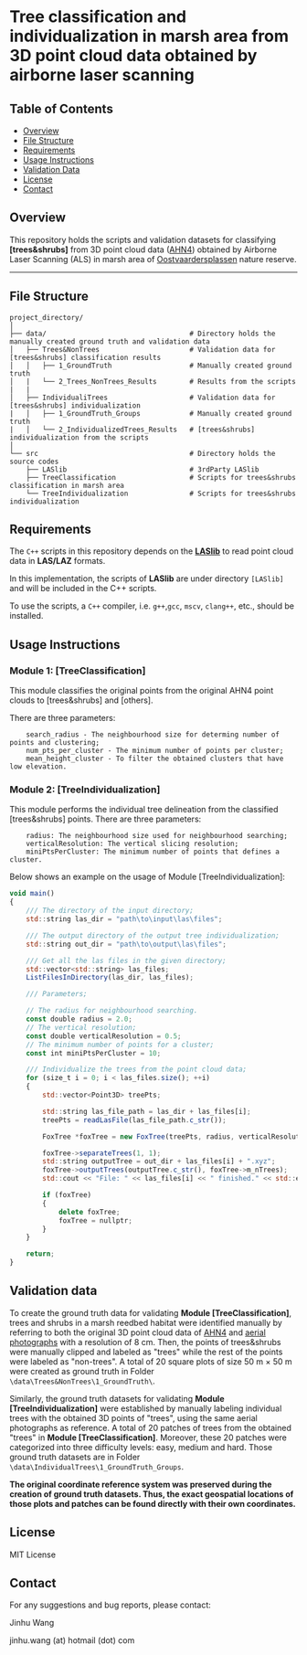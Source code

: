 # Tree classification and individualization in marsh area from 3D point cloud data obtained by airborne laser scanning

## Table of Contents

- [Overview](#overview)
- [File Structure](#file-structure)
- [Requirements](#requirements)
- [Usage Instructions](#usage-instructions)
- [Validation Data](#validation-data)
- [License](#license)
- [Contact](#contact)

## Overview

This repository holds the scripts and validation datasets for classifying **[trees&shrubs]** from 3D point cloud data ([AHN4](https://www.arcgis.com/home/webscene/viewer.html?webscene=c6db29808aad459cbf6488cd96828e9a)) obtained by Airborne Laser Scanning (ALS) in marsh area of [Oostvaardersplassen](https://www.staatsbosbeheer.nl/uit-in-de-natuur/locaties/oostvaardersplassen) nature reserve.

---

## File Structure

```plaintext
project_directory/
│
├── data/                                   # Directory holds the manually created ground truth and validation data
│   ├── Trees&NonTrees                      # Validation data for [trees&shrubs] classification results
│   │   ├── 1_GroundTruth                   # Manually created ground truth
│   |   └── 2_Trees_NonTrees_Results        # Results from the scripts
|   |
│   ├── IndividualiTrees                    # Validation data for [trees&shrubs] individualization
|   │   ├── 1_GroundTruth_Groups            # Manually created ground truth
|   │   └── 2_IndividualizedTrees_Results   # [trees&shrubs] individualization from the scripts
│
└── src                                     # Directory holds the source codes
    ├── LASlib                              # 3rdParty LASlib
    ├── TreeClassification                  # Scripts for trees&shrubs classification in marsh area
    └── TreeIndividualization               # Scripts for trees&shrubs individualization
```

## Requirements

The `C++` scripts in this repository depends on the **[LASlib](https://conan.io/center/recipes/laslib)** to read point cloud data in **LAS/LAZ** formats.

In this implementation, the scripts of **LASlib** are under directory `[LASlib]` and will be included in the C++ scripts.

To use the scripts, a `C++` compiler, i.e. `g++`,`gcc`, `mscv`, `clang++`, etc., should be installed.

## Usage Instructions

### Module 1: [TreeClassification]

This module classifies the original points from the original AHN4 point clouds to [trees&shrubs] and [others].

There are three parameters:

```
    search_radius - The neighbourhood size for determing number of points and clustering;
    num_pts_per_cluster - The minimum number of points per cluster;
    mean_height_cluster - To filter the obtained clusters that have low elevation.
```

### Module 2: [TreeIndividualization]

This module performs the individual tree delineation from the classified [trees&shrubs] points.
There are three parameters:

```
    radius: The neighbourhood size used for neighbourhood searching;
    verticalResolution: The vertical slicing resolution;
    miniPtsPerCluster: The minimum number of points that defines a cluster.
```

Below shows an example on the usage of Module [TreeIndividualization]:

```javascript {.line-numbers}
void main()
{
    /// The directory of the input directory;
    std::string las_dir = "path\to\input\las\files";

    /// The output directory of the output tree individualization;
    std::string out_dir = "path\to\output\las\files";

    /// Get all the las files in the given directory;
    std::vector<std::string> las_files;
    ListFilesInDirectory(las_dir, las_files);

    /// Parameters;

    // The radius for neighbourhood searching.
    const double radius = 2.0;
    // The vertical resolution;
    const double verticalResolution = 0.5;
    // The minimum number of points for a cluster;
    const int miniPtsPerCluster = 10;

    /// Individualize the trees from the point cloud data;
    for (size_t i = 0; i < las_files.size(); ++i)
    {
        std::vector<Point3D> treePts;

        std::string las_file_path = las_dir + las_files[i];
        treePts = readLasFile(las_file_path.c_str());

        FoxTree *foxTree = new FoxTree(treePts, radius, verticalResolution, miniPtsPerCluster);

        foxTree->separateTrees(1, 1);
        std::string outputTree = out_dir + las_files[i] + ".xyz";
        foxTree->outputTrees(outputTree.c_str(), foxTree->m_nTrees);
        std::cout << "File: " << las_files[i] << " finished." << std::endl;

        if (foxTree)
        {
            delete foxTree;
            foxTree = nullptr;
        }
    }

    return;
}

```

## Validation data

To create the ground truth data for validating **Module [TreeClassification]**, trees and shrubs in a marsh reedbed habitat were identified manually by referring to both the original 3D point cloud data of [AHN4](https://www.ahn.nl/) and [aerial photographs](https://app.pdok.nl/viewer/#x=153872.61&y=496307.30&z=13.4935&background=BRT-A%20standaard&layers=a301ddc7-c26f-42d8-b367-509ae5ae47d0;2020_ortho25) with a resolution of 8 cm. Then, the points of trees&shrubs were manually clipped and labeled as "trees" while the rest of the points were labeled as "non-trees". A total of 20 square plots of size 50 m × 50 m were created as ground truth in Folder `\data\Trees&NonTrees\1_GroundTruth\`.

Similarly, the ground truth datasets for validating **Module [TreeIndividualization]** were established by manually labeling individual trees with the obtained 3D points of "trees", using the same aerial photographs as reference. A total of 20 patches of trees from the obtained "trees" in **Module [TreeClassification]**. Moreover, these 20 patches were categorized into three difficulty levels: easy, medium and hard. Those ground truth datasets are in Folder `\data\IndividualTrees\1_GroundTruth_Groups`.

**The original coordinate reference system was preserved during the creation of ground truth datasets. Thus, the exact geospatial locations of those plots and patches can be found directly with their own coordinates.**

## License

MIT License

## Contact

For any suggestions and bug reports, please contact:

Jinhu Wang

jinhu.wang (at) hotmail (dot) com
